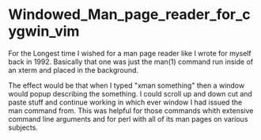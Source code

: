 # Windowed_Man_page_reader_for_cygwin_vim
For the Longest time I wished for a man page reader like I wrote for
myself back in 1992. Basically that one was just the man(1) command run inside of an xterm and placed in the background.

The effect would be that when I typed "xman something" then a window
would popup describing the something. I could scroll up and down cut and
paste stuff and continue working in which ever window I had issued the man
command from. This was helpful for those commands whith extensive command
line arguments and for perl with all of its man pages on various subjects.
